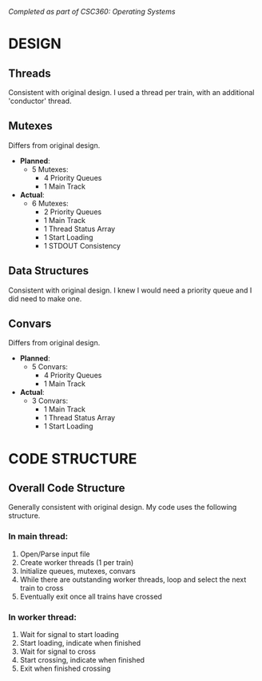 <i>Completed as part of CSC360: Operating Systems</i>

# DESIGN

## Threads
Consistent with original design. I used a thread per train, with an additional 'conductor' thread.

## Mutexes
Differs from original design. 
- **Planned**:
  - 5 Mutexes:
    - 4 Priority Queues
    - 1 Main Track
- **Actual**:
  - 6 Mutexes:
    - 2 Priority Queues
    - 1 Main Track
    - 1 Thread Status Array
    - 1 Start Loading
    - 1 STDOUT Consistency

## Data Structures
Consistent with original design. I knew I would need a priority queue and I did need to make one.

## Convars
Differs from original design.
- **Planned**:
  - 5 Convars:
    - 4 Priority Queues
    - 1 Main Track
- **Actual**:
  - 3 Convars:
    - 1 Main Track
    - 1 Thread Status Array
    - 1 Start Loading

# CODE STRUCTURE

## Overall Code Structure
Generally consistent with original design. My code uses the following structure.

### In main thread:
1. Open/Parse input file
2. Create worker threads (1 per train)
3. Initialize queues, mutexes, convars
4. While there are outstanding worker threads, loop and select the next train to cross
5. Eventually exit once all trains have crossed

### In worker thread:
1. Wait for signal to start loading
2. Start loading, indicate when finished
3. Wait for signal to cross
4. Start crossing, indicate when finished
5. Exit when finished crossing
